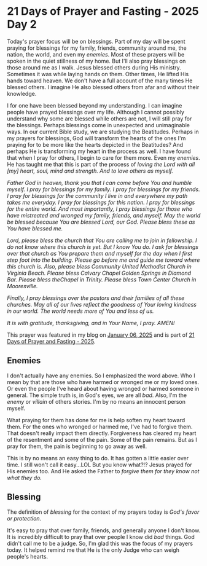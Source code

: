 # 21 Days of Prayer and Fasting - 2025 Day 2

Today's prayer focus will be on blessings. Part of my day will be spent praying for blessings for my family, friends, community around me, the nation, the world, and even my *enemies*. Most of these prayers will be spoken in the quiet stillness of my home. But I'll also pray blessings on those around me as I walk. Jesus blessed others during His ministry. Sometimes it was while laying hands on them. Other times, He lifted His hands toward heaven. We don't have a full account of the many times He blessed others. I imagine He also blessed others from afar and without their knowledge.

I for one have been blessed beyond my understanding. I can imagine people have prayed blessings over my life. Although I cannot possibly understand why some are blessed while others are not, I will still pray for the blessings. Perhaps blessings come in unexpected and unimaginable ways. In our current Bible study, we are studying the Beatitudes. Perhaps in my prayers for blessings, God will transform the hearts of the ones I'm praying for to be more like the hearts depicted in the Beatitudes? And perhaps He is transforming my heart in the process as well. I have found that when I pray for others, I begin to care for them more. Even my *enemies*. He has taught me that this is part of the process of *loving the Lord with all [my] heart, soul, mind and strength. And to love others as myself.*

*Father God in heaven, thank you that I can come before You and humble myself. I pray for blessings for my family. I pray for blessings for my friends. I pray for blessings for the community I live in and everywhere my path takes me everyday. I pray for blessings for this nation. I pray for blessings for the entire world. And most importantly, I pray blessings for those who have mistreated and wronged my family, friends, and myself. May the world be blessed because You are blessed Lord, our God. Please bless these as You have blessed me.*

*Lord, please bless the church that You are calling me to join in fellowship. I do not know where this church is yet. But I know You do. I ask for blessings over that church as You prepare them and myself for the day when I first step foot into the building. Please go before me and guide me toward where this church is. Also, please bless Community United Methodist Church in Virginia Beach. Please bless Calvary Chapel Golden Springs in Diamond Bar. Please bless theChapel in Trinity. Please bless Town Center Church in Mooresville.*

*Finally, I pray blessings over the pastors and their families of all these churches. May all of our lives reflect the goodness of Your loving kindness in our world. The world needs more of You and less of us.*

*It is with gratitude, thanksgiving, and in Your Name, I pray. AMEN!*

This prayer was featured in my blog on [January 06, 2025](/blog/2025/01/06_blessings) and is part of [21 Days of Prayer and Fasting - 2025](./21-days).

## Enemies

I don't actually have any enemies. So I emphasized the word above. Who I mean by that are those who have harmed or wronged me or my loved ones. Or even the people I've heard about having wronged or harmed someone in general. The simple truth is, in God's eyes, we are all *bad*. Also, I'm the *enemy* or *villain* of others stories. I'm by no means an innocent person myself.

What praying for them has done for me is help soften my heart toward them. For the ones who wronged or harmed me, I've had to forgive them. That doesn't really impact them directly. Forgiveness has cleared my heart of the resentment and some of the pain. Some of the pain remains. But as I pray for them, the pain is beginning to go away as well.

This is by no means an easy thing to do. It has gotten a little easier over time. I still won't call it easy...LOL But you know what?!? Jesus prayed for His enemies too. And He asked the Father to *forgive them for they know not what they do.*

## Blessing

The definition of *blessing* for the context of my prayers today is *God's favor or protection*.

It's easy to pray that over family, friends, and generally anyone I don't know. It is incredibly difficult to pray that over people I know did *bad* things. God didn't call me to be a judge. So, I'm glad this was the focus of my prayers today. It helped remind me that He is the only Judge who can weigh people's hearts.